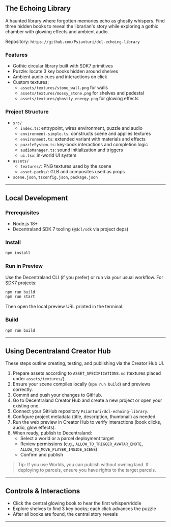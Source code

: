 ## The Echoing Library

A haunted library where forgotten memories echo as ghostly whispers. Find three hidden books to reveal the librarian's story while exploring a gothic chamber with glowing effects and ambient audio.

Repository: `https://github.com/Psianturi/dcl-echoing-library`

### Features
- Gothic circular library built with SDK7 primitives
- Puzzle: locate 3 key books hidden around shelves
- Ambient audio cues and interactions on click
- Custom textures:
  - `assets/textures/stone_wall.png` for walls
  - `assets/textures/mossy_stone.png` for shelves and pedestal
  - `assets/textures/ghostly_energy.png` for glowing effects

### Project Structure
- `src/`
  - `index.ts`: entrypoint, wires environment, puzzle and audio
  - `environment-simple.ts`: constructs scene and applies textures
  - `environment.ts`: extended variant with materials and effects
  - `puzzleSystem.ts`: key-book interactions and completion logic
  - `audioManager.ts`: sound initialization and triggers
  - `ui.tsx`: in-world UI system
- `assets/`
  - `textures/`: PNG textures used by the scene
  - `asset-packs/`: GLB and composites used as props
- `scene.json`, `tsconfig.json`, `package.json`

---

## Local Development

### Prerequisites
- Node.js 18+
- Decentraland SDK 7 tooling (`@dcl/sdk` via project deps)

### Install
```bash
npm install
```

### Run in Preview
Use the Decentraland CLI (if you prefer) or run via your usual workflow. For SDK7 projects:
```bash
npm run build
npm run start
```
Then open the local preview URL printed in the terminal.

### Build
```bash
npm run build
```

---

## Using Decentraland Creator Hub

These steps outline creating, testing, and publishing via the Creator Hub UI.

1. Prepare assets according to `ASSET_SPECIFICATIONS.md` (textures placed under `assets/textures/`).
2. Ensure your scene compiles locally (`npm run build`) and previews correctly.
3. Commit and push your changes to GitHub.
4. Go to Decentraland Creator Hub and create a new project or open your existing one.
5. Connect your GitHub repository `Psianturi/dcl-echoing-library`.
6. Configure project metadata (title, description, thumbnail) as needed.
7. Run the web preview in Creator Hub to verify interactions (book clicks, audio, glow effects).
8. When ready, publish to Decentraland:
   - Select a world or a parcel deployment target
   - Review permissions (e.g., `ALLOW_TO_TRIGGER_AVATAR_EMOTE`, `ALLOW_TO_MOVE_PLAYER_INSIDE_SCENE`)
   - Confirm and publish

> Tip: If you use Worlds, you can publish without owning land. If deploying to parcels, ensure you have rights to the target parcels.

---

## Controls & Interactions
- Click the central glowing book to hear the first whisper/riddle
- Explore shelves to find 3 key books; each click advances the puzzle
- After all books are found, the central story reveals


---
